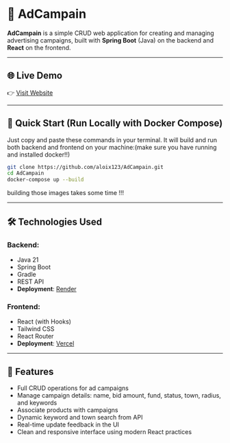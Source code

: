 # 🎯 AdCampain

**AdCampain** is a simple CRUD web application for creating and managing advertising campaigns, built with **Spring Boot** (Java) on the backend and **React** on the frontend.

---

## 🌐 Live Demo

👉 [Visit Website](https://ad-campain.vercel.app)

---

## 🚀 Quick Start (Run Locally with Docker Compose)

Just copy and paste these commands in your terminal. It will build and run both backend and frontend on your machine:(make sure you have running and installed docker!!)

```bash
git clone https://github.com/aloix123/AdCampain.git
cd AdCampain
docker-compose up --build
```
building those images takes some time !!!

---

## 🛠️ Technologies Used

### Backend:
- Java 21
- Spring Boot
- Gradle
- REST API
- **Deployment**: [Render](https://render.com)

### Frontend:
- React (with Hooks)
- Tailwind CSS
- React Router
- **Deployment**: [Vercel](https://vercel.com)

---

## 🌟 Features

- Full CRUD operations for ad campaigns
- Manage campaign details: name, bid amount, fund, status, town, radius, and keywords
- Associate products with campaigns
- Dynamic keyword and town search from API
- Real-time update feedback in the UI
- Clean and responsive interface using modern React practices


